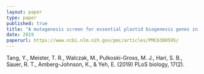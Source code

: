 ```yaml
---
layout: paper
type: paper
published: true
title: "A mutagenesis screen for essential plastid biogenesis genes in human malaria parasites"
date: 2019
paperurl: https://www.ncbi.nlm.nih.gov/pmc/articles/PMC6380595/
---
```

Tang, Y., Meister, T. R., Walczak, M., Pulkoski-Gross, M. J., Hari, S. B., Sauer, R. T., Amberg-Johnson, K., & Yeh, E. (2019) PLoS biology, 17(2).
